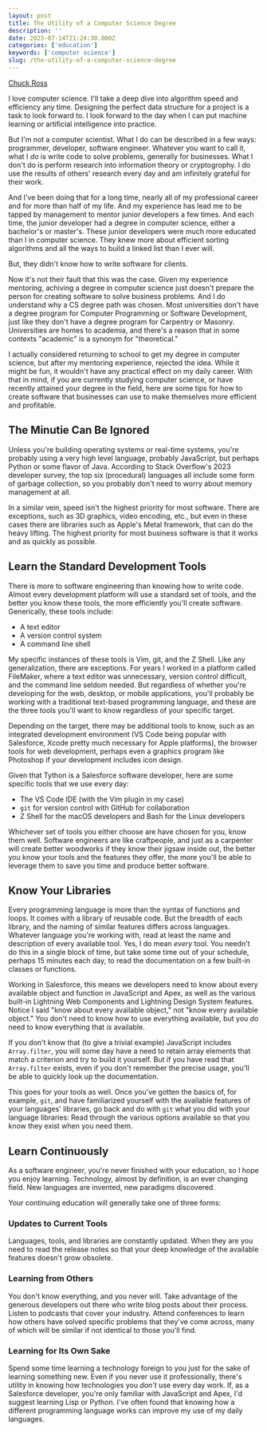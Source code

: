 ```yaml
---
layout: post
title: The Utility of a Computer Science Degree
description: ''
date: 2023-07-14T21:24:30.000Z
categories: ['education']
keywords: ['computer science']
slug: /the-utility-of-a-computer-science-degree
---
```


[Chuck Ross](https://www.tython.co/)

I love computer science. I'll take a deep dive into algorithm speed and efficiency any time.
Designing the perfect data structure for a project is a task to look forward to. I look forward
to the day when I can put machine learning or artificial intelligence into practice.

But I'm not a computer scientist. What I do can be described in a few ways: programmer,
developer, software engineer. Whatever you want to call it, what I _do_ is write code to solve
problems, generally for businesses. What I don't do is perform research into information
theory or cryptogrophy. I do use the results of others' research every day and am infinitely
grateful for their work.

And I've been doing that for a long time, nearly all of my professional career and for more
than half of my life. And my experience has lead me to be tapped by management to mentor junior
developers a few times. And each time, the junior developer had a degree in computer
science, either a bachelor's or master's. These junior developers were much more educated than
I in computer science. They knew more about efficient sorting algorithms and all
the ways to build a linked list than I ever will.

But, they didn't know how to write software for clients.

Now it's not their fault that this was the case. Given my experience mentoring, achiving a
degree in computer science just doesn't prepare the person for creating software to solve
business problems. And I do understand why a CS degree path was chosen. Most universities don't
have a degree program for Computer Programming or Software Development, just like they don't
have a degree program for Carpentry or Masonry. Universities are homes to academia, and there's
a reason that in some contexts "academic" is a synonym for "theoretical."

I actually considered returning to school to get my degree in computer science, but after my
mentoring experience, rejected the idea. While it might be fun, it wouldn't have any practical
effect on my daily career. With that in mind, if you are currently studying computer science,
or have recently attained your degree in the field, here are some tips for how to create
software that businesses can use to make themselves more efficient and profitable.

## The Minutie Can Be Ignored

Unless you're building operating systems or real-time systems, you're probably using a very
high level language, probably JavaScript, but perhaps Python or some flavor of Java. According
to Stack Overflow's 2023 developer survey, the top six (procedural) languages all include
some form of garbage collection, so you probably don't need to worry about memory management at
all.

In a similar vein, speed isn't the highest priority for most software. There are exceptions,
such as 3D graphics, video encoding, etc., but even in these cases there are libraries such as
Apple's Metal framework, that can do the heavy lifting. The highest priority for most business
software is that it works and as quickly as possible.

## Learn the Standard Development Tools

There is more to software engineering than knowing how to write code. Almost every development
platform will use a standard set of tools, and the better you know these tools, the more
efficiently you'll create software. Generically, these tools include:

- A text editor
- A version control system
- A command line shell

My specific instances of these tools is Vim, git, and the Z Shell. Like any
generalization, there are exceptions. For years I worked in a platform called FileMaker, where
a text editor was unnecessary, version control difficult, and the command line seldom needed.
But regardless of whether you're developing for the web, desktop, or mobile applications,
you'll probably be working with a traditional text-based programming language, and these are
the three tools you'll want to know regardless of your specific target.

Depending on the target, there may be additional tools to know, such as an integrated
development environment (VS Code being popular with Salesforce, Xcode pretty much necessary for
Apple platforms), the browser tools for web development, perhaps even a graphics program like
Photoshop if your development includes icon design.

Given that Tython is a Salesforce software developer, here are some specific tools that we use
every day:

- The VS Code IDE (with the Vim plugin in my case)
- `git` for version control with GitHub for collaboration
- Z Shell for the macOS developers and Bash for the Linux developers

Whichever set of tools you either choose are have chosen for you, know them well. Software
engineers are like craftpeople, and just as a carpenter will create better woodworks if they
know their jigsaw inside out, the better you know your tools and the features they offer,
the more you'll be able to leverage them to save you time and produce better software.

## Know Your Libraries

Every programming language is more than the syntax of functions and loops. It comes with a
library of reusable code. But the breadth of each library, and the naming of similar features
differs across languages. Whatever language you're working with, read at least the name and
description of every available tool. Yes, I do mean _every_ tool. You needn't do this in a
single block of time, but take some time out of your schedule, perhaps 15 minutes each day, to
read the documentation on a few built-in classes or functions.

Working in Salesforce, this means we developers need to know about every available object and
function in JavaScript and Apex, as well as the various built-in Lightning Web Components and
Lightning Design System features. Notice I said "know about every available object," not "know
every available object." You don't need to know how to use everything available, but you _do_
need to know everything that _is_ available.

If you don't know that (to give a trivial example) JavaScript includes `Array.filter`, you will
some day have a need to retain array elements that match a criterion and try to build it
yourself. But if you have read that `Array.filter` exists, even if you don't remember the
precise usage, you'll be able to quickly look up the documentation.

This goes for your tools as well. Once you've gotten the basics of, for example, `git`, and
have familiarized yourself with the available features of your languages' libraries, go back
and do with `git` what you did with your language libraries: Read through the various options
available so that you know they exist when you need them.

## Learn Continuously

As a software engineer, you're never finished with your education, so I hope you enjoy learning. Technology, almost by definition, is an ever changing field. New languages are invented, new paradigms discovered.

Your continuing education will generally take one of three forms:

### Updates to Current Tools

Languages, tools, and libraries are constantly updated. When they are you need to read the release notes so that your deep knowledge of the available features doesn't grow obsolete.

### Learning from Others

You don't know everything, and you never will. Take advantage of the generous developers out there who write blog posts about their process. Listen to podcasts that cover your industry. Attend conferences to learn how others have solved specific problems that they've come across, many of which will be similar if not identical to those you'll find.

### Learning for Its Own Sake

Spend some time learning a technology foreign to you just for the sake of learning something new. Even if you never use it professionally, there's utility in knowing how technologies you _don't_ use every day work. If, as a Salesforce developer, you're only familiar with JavaScript and Apex, I'd suggest learning Lisp or Python. I've often found that knowing how a different programming language works can improve my use of my daily languages.
